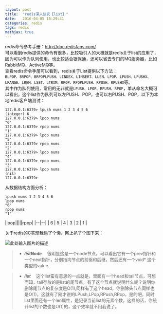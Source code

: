 ```yaml
---
layout: post
title:  "redis深入研究【list】"
date:   2016-04-05 15:29:41
categories: redis
tags: redis
mathjax: true
---
```


redis命令参考手册：http://doc.redisfans.com/  
可以看到redis提供的命令有很多，比较吸引人的大概就是redis关于list的应用了，因为可以作为队列使用，也比较适合银保通，还可以省去专门的MQ服务器，比如RabbitMQ、ActiveMQ等。  
查看redis命令手册可以看到，redis关于List提供以下方法：  
`BLPOP、BRPOP、BRPOPLPUSH、LINDEX、LINSERT、LLEN、LPOP、LPUSH、LPUSHX、`
`LRANGE、LREM、LSET、LTRIM、RPOP、RPOPLPUSH、RPUSH、RPUSHX`等。  
其中作为队列使用，常用的无非就是`LPUSH、LPOP、RPUSH、RPOP`，单从命名大概可以看出，这个list作为队列可以左PUSH、POP，也可以右PUSH、POP，以下为本地redis客户端测试：
```
127.0.0.1:6379> lpush nums 1 2 3 4 5 6
(integer) 6
127.0.0.1:6379> lpop nums
"6"
127.0.0.1:6379> rpop nums
"1"
127.0.0.1:6379> lpop nums
"5"
127.0.0.1:6379> rpop nums
"2"
127.0.0.1:6379> lpop nums
"4"
127.0.0.1:6379> rpop nums
"3"
127.0.0.1:6379> lpop nums
(nil)
127.0.0.1:6379>
```
从数据结构方面分析：
```
lpush nums 1 2 3 4 5 6
lpop nums
"6"
rpop nums
"1"
```

|lpop|||||rpop|
|--|--|
| 6 | 5 | 4 | 3 | 2 | 1 |

关于redis的C实现我偷了个懒，网上扒了个图下来：

![此处输入图片的描述][1]  

  [1]: http://static.zybuluo.com/coldxiangyu/qtjljd9sjlhimjuhwz2dovhl/image_1bjpfhju4jn112qspd82nl1jpt9.png

> * ***listNode***  　很明显这是一个node节点，可以看出它有一个prev指针和一个next指针，分别指向节点的前驱和后继，然后还有一个void* 这个类型的value

> * ***list***  　这个list蛮有意思的一点就是，里面有一个head和tail节点，可想而知，tail存放的是list的尾节点，有了这个节点就说明什么呢？说明你删除尾节点的复杂度是O(1),同样有了这个head，你删除头节点同样也是O(1)。这就有了刚才说的LPush,LPop,RPush,RPop，是的吧，同时list里面还有一个len属性，是记录当前list的元素个数，这样的话，你统计list的个数也是O(1)的，这个效率就不用我说了。
